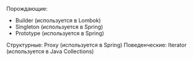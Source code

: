Порождающие:
 - Builder (используется в Lombok)
 - Singleton (используется в Spring)
 - Prototype (используется в Spring)

Структурные: Proxy (используется в Spring)
Поведенческие: Iterator (используется в Java Collections)